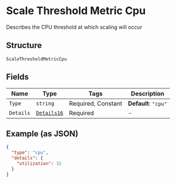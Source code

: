 
# Scale Threshold Metric Cpu

Describes the CPU threshold at which scaling will occur

## Structure

`ScaleThresholdMetricCpu`

## Fields

| Name | Type | Tags | Description |
|  --- | --- | --- | --- |
| `Type` | `string` | Required, Constant | **Default**: `"cpu"` |
| `Details` | [`Details16`](../../doc/models/details-16.md) | Required | - |

## Example (as JSON)

```json
{
  "type": "cpu",
  "details": {
    "utilization": 32
  }
}
```

